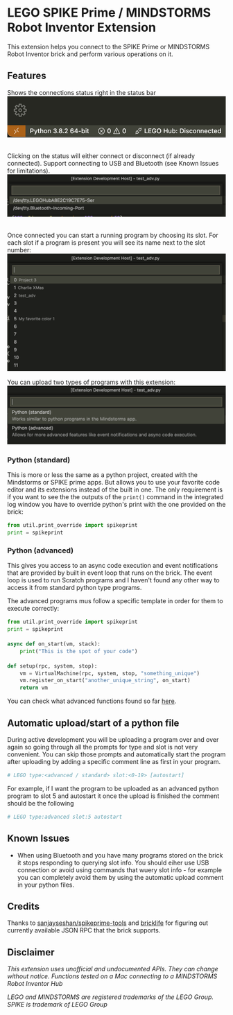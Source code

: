 # LEGO SPIKE Prime / MINDSTORMS Robot Inventor Extension

This extension helps you connect to the SPIKE Prime or MINDSTORMS Robot Inventor brick and perform various operations on it. 

## Features

Shows the connections status right in the status bar
![status](images/status.png)

\
Clicking on the status will either connect or disconnect (if already connected). Support connecting to USB and Bluetooth (see Known Issues for limitations). 
![connect](images/connect.png)

\
Once connected you can start a running program by choosing its slot. For each slot if a program is present you will see its name next to the slot number:
![slot-selection](images/slot-selection.png)

You can upload two types of programs with this extension:
![type-selection](images/type-selection.png)

### Python (standard)

This is more or less the same as a python project, created with the Mindstorms or SPIKE prime apps. But allows you to use your favorite code editor and its extensions instead of the built in one. The only requirement is if you want to see the the outputs of the `print()` command in the integrated log window you have to override python's print with the one provided on the brick:
```python
from util.print_override import spikeprint
print = spikeprint
```

### Python (advanced)

This gives you access to an async code execution and event notifications that are provided by built in event loop that runs on the brick. The event loop is used to run Scratch programs and I haven't found any other way to access it from standard python type programs. 

The advanced programs mus follow a specific template in order for them to execute correctly:
```python
from util.print_override import spikeprint
print = spikeprint

async def on_start(vm, stack):
    print("This is the spot of your code")

def setup(rpc, system, stop):
    vm = VirtualMachine(rpc, system, stop, "something_unique")
    vm.register_on_start("another_unique_string", on_start)
    return vm
```
You can check what advanced functions found so far [here](ADVANCED-FEATURES). 

## Automatic upload/start of a python file

During active development you will be uploading a program over and over again so going through all the prompts for type and slot is not very convenient. You can skip those prompts and automatically start the program after uploading by adding a specific comment line as first in your program. 
```python
# LEGO type:<advanced / standard> slot:<0-19> [autostart]
```

For example, if I want the program to be uploaded as an advanced python program to slot 5 and autostart it once the upload is finished the comment should be the following
```python
# LEGO type:advanced slot:5 autostart
```

## Known Issues

* When using Bluetooth and you have many programs stored on the brick it stops responding to querying slot info. You should eiher use USB connection or avoid using commands that wuery slot info - for example you can completely avoid them by using the automatic upload comment in your python files. 

## Credits

Thanks to [sanjayseshan/spikeprime-tools](https://github.com/sanjayseshan/spikeprime-tools) and [bricklife](https://gist.github.com/bricklife/13c7fe07c3145dd94f4f23d20ccf5a79) for figuring out currently available JSON RPC that the brick supports. 

## Disclaimer

*This extension uses unofficial and undocumented APIs. They can change without notice. Functions tested on a Mac connecting to a MINDSTORMS Robot Inventor Hub*

*LEGO and MINDSTORMS are registered trademarks of the LEGO Group. SPIKE is trademark of LEGO Group*

